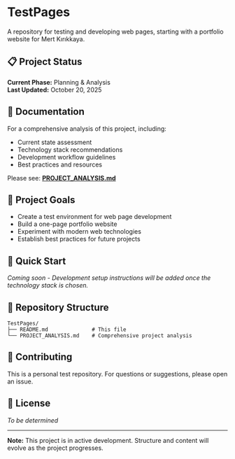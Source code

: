 # TestPages

A repository for testing and developing web pages, starting with a portfolio website for Mert Kırıkkaya.

## 📋 Project Status

**Current Phase:** Planning & Analysis  
**Last Updated:** October 20, 2025

## 📖 Documentation

For a comprehensive analysis of this project, including:
- Current state assessment
- Technology stack recommendations
- Development workflow guidelines
- Best practices and resources

Please see: **[PROJECT_ANALYSIS.md](./PROJECT_ANALYSIS.md)**

## 🎯 Project Goals

- Create a test environment for web page development
- Build a one-page portfolio website
- Experiment with modern web technologies
- Establish best practices for future projects

## 🚀 Quick Start

*Coming soon - Development setup instructions will be added once the technology stack is chosen.*

## 📂 Repository Structure

```
TestPages/
├── README.md              # This file
└── PROJECT_ANALYSIS.md    # Comprehensive project analysis
```

## 🤝 Contributing

This is a personal test repository. For questions or suggestions, please open an issue.

## 📝 License

*To be determined*

---

**Note:** This project is in active development. Structure and content will evolve as the project progresses.